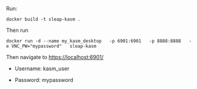Run:

```
docker build -t sleap-kasm .
```

Then run

```
docker run -d --name my_kasm_desktop   -p 6901:6901   -p 8888:8888   -e VNC_PW="mypassword"   sleap-kasm
```

Then navigate to <https://localhost:6901/>

- Username: kasm_user

- Password: mypassword
